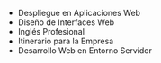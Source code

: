 - Despliegue en Aplicaciones Web
- Diseño de Interfaces Web
- Inglés Profesional
- Itinerario para la Empresa
- Desarrollo Web en Entorno Servidor
